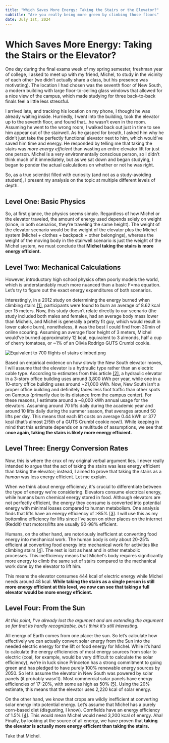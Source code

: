 ```yaml
---
title: "Which Saves More Energy: Taking the Stairs or the Elevator?"
subtitle: "Are you really being more green by climbing those floors"
date: July 1st, 2024
---
```


# Which Saves More Energy: Taking the Stairs or the Elevator?

One day during the final exams week of my spring semester, freshman year of college, I asked to meet up with my friend, Michel, to study in the vicinity of each other (we didn’t actually share a class, but his presence was motivating). The location I had chosen was the seventh floor of New South, a modern building with large floor-to-ceiling glass windows that allowed for a nice view of the campus, which made studying for three back-to-back finals feel a little less stressful.

I arrived late, and tracking his location on my phone, I thought he was already waiting inside. Hurriedly, I went into the building, took the elevator up to the seventh floor, and found that…he wasn’t even in the room. Assuming he went to the wrong room, I walked back out just in time to see him appear out of the stairwell. As he gasped for breath, I asked him why he didn’t just take the perfectly functional elevator next to him, which would’ve saved him time and energy. He responded by telling me that taking the stairs was *more energy efficient* than wasting an entire elevator lift for just one person. Michel is a very environmentally conscious person, so I didn’t think much of it immediately, but as we sat down and began studying, I began to ponder the actual calculations on whether or not he was right. 

So, as a true scientist filled with curiosity (and not as a study-avoiding student), I present my analysis on the topic at multiple different levels of depth.  

## Level One: Basic Physics

So, at first glance, the physics seems simple. Regardless of how Michel or the elevator traveled, the amount of energy used depends solely on weight (since, in both scenarios, they’re traveling the same height). The weight of the elevator scenario would be the weight of the elevator plus the Michel system (Michel + clothes + backpack + other belongings), whereas the weight of the moving body in the stairwell scenario is just the weight of the Michel system, we must conclude that **Michel taking the stairs is more energy efficient.**

## Level Two: Mechanical Calculations

However, introductory high school physics often poorly models the world, which is understandably much more nuanced than a basic F=ma equation. Let’s try to figure out the exact energy expenditures of both scenarios.

Interestingly, in a 2012 study on determining the energy burned when climbing stairs [[1]](https://www.ncbi.nlm.nih.gov/pmc/articles/PMC3520986/), participants were found to burn an average of 8.62 kcal per 15 meters. Now, this study doesn’t relate directly to our scenario (the study included both males and females, had an average body mass lower than Michels, and Michel is generally a pretty fit guy, which would result in lower caloric burn), nonetheless, it was the best I could find from 30min of online scouring. Assuming an average floor height of 3 meters, Michel would’ve burned approximately 12 kcal, equivalent to 3 almonds, half a cup of cherry tomatoes, or ~1% of an Olivia Rodrigo GUTS Crumbl cookie. 

![Equivalent to 700 flights of stairs climbed.png](src/content/blogs/images/2a2e817c-fdcc-42c7-9088-09cac2b6c7cb.png)

Based on empirical evidence on how slowly the New South elevator moves, I will assume that the elevator is a hydraulic type rather than an electric cable type. According to estimates from this article [[2]](https://slate.com/technology/2009/04/when-people-take-the-elevator-does-earth-get-the-shaft.html), a hydraulic elevator in a 3-story office building uses around 3,800 kWh per year, while one in a 10-story office building uses around ~21,000 kWh. Now, New South isn’t a proper office building and definitely faces less foot traffic than other spots on Campus (primarily due to its distance from the campus center). For these reasons, I estimate around a ~8,000 kWh annual usage for the elevators. Assuming around 70 lifts daily during the academic year and around 10 lifts daily during the summer season, that averages around 50 lifts per day. This means that each lift costs on average 0.44 kWh or 377 kcal (that’s almost 2/5th of a GUTS Crumbl cookie now!). While keeping in mind that this estimate depends on a multitude of assumptions, we see that o**nce again, taking the stairs is likely more energy efficient.**

## **Level Three: Energy Conversion Rates**

Now, this is where the crux of my original verbal argument lies. I never really intended to argue that the act of taking the stairs was less energy efficient than taking the elevator; instead, I aimed to prove that taking the stairs as a *human* was less energy efficient. Let me explain. 

When we think about energy efficiency, it's crucial to differentiate between the type of energy we're considering. Elevators consume electrical energy, while humans burn chemical energy stored in food. Although elevators are not perfectly efficient, the energy they consume is converted into potential energy with minimal losses compared to human metabolism. One analysis finds that lifts have an energy efficiency of >85% [[3]](https://liftescalatorlibrary.org/paper_indexing/papers/00000137.pdf). I will use this as my bottomline efficiency for lifts since I’ve seen on other places on the internet (Reddit) that motors/lifts are usually 90-98% efficient.

Humans, on the other hand, are notoriously inefficient at converting food energy into mechanical work. The human body is only about 20-25% efficient at converting food energy into mechanical work for activities like climbing stairs [[4]](https://openoregon.pressbooks.pub/bodyphysics/chapter/human-metabolism/). The rest is lost as heat and in other metabolic processes. This inefficiency means that Michel's body requires significantly more energy to climb the same set of stairs compared to the mechanical work done by the elevator to lift him.

This means the elevator consumes 444 kcal of electric energy while Michel needs around 48 kcal. **While taking the stairs as a single person is still more energy efficient at this level, we now can see that taking a full elevator would be more energy efficient.**

## Level Four: From the Sun
*At this point, I’ve already lost the argument and am extending the argument so far that its hardly recognizable, but I think it’s still interesting.*

All energy of Earth comes from one place: the sun. So let’s calculate how effectively we can actually convert solar energy from the Sun into the needed electric energy for the lift or food energy for Michel. While it’s hard to calculate the energy efficiencies of most energy sources from solar to electric (coal, for example, would be very difficult to calculate the solar efficiency), we’re in luck since Princeton has a strong commitment to going green and has pledged to have purely 100% renewable energy sources by 2050. So let’s assume the elevator in New South was powered by solar panels (it probably wasn’t). Most commercial solar panels have energy efficiencies of 17-20%, with some as high as 50% [[5]](https://www.notion.so/Does-taking-the-stairs-vs-the-elevator-save-energy-a9610fe37210481e85b28c47532e924e?pvs=21). Using the 20% estimate, this means that the elevator uses 2,220 kcal of solar energy.

On the other hand, we know that crops are wildly inefficient at converting solar energy into potential energy. Let’s assume that Michel has a purely corn-based diet (disgusting, I know). Cornfields have an energy efficiency of 1.5% [[4]](https://openoregon.pressbooks.pub/bodyphysics/chapter/human-metabolism/). This would mean Michel would need 3,200 kcal of energy. Aha! Finally, by looking at the source of all energy, we have proven that **taking the elevator is actually more energy efficient than taking the stairs.**

Take that Michel.
